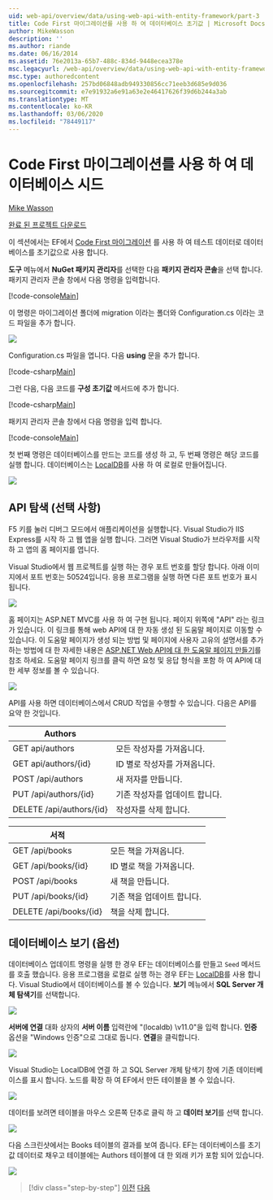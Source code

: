 ```yaml
---
uid: web-api/overview/data/using-web-api-with-entity-framework/part-3
title: Code First 마이그레이션를 사용 하 여 데이터베이스 초기값 | Microsoft Docs
author: MikeWasson
description: ''
ms.author: riande
ms.date: 06/16/2014
ms.assetid: 76e2013a-65b7-488c-834d-9448ecea378e
msc.legacyurl: /web-api/overview/data/using-web-api-with-entity-framework/part-3
msc.type: authoredcontent
ms.openlocfilehash: 257bd06848adb949330856cc71eeb3d685e9d036
ms.sourcegitcommit: e7e91932a6e91a63e2e46417626f39d6b244a3ab
ms.translationtype: MT
ms.contentlocale: ko-KR
ms.lasthandoff: 03/06/2020
ms.locfileid: "78449117"
---
```

# <a name="use-code-first-migrations-to-seed-the-database"></a>Code First 마이그레이션를 사용 하 여 데이터베이스 시드

[Mike Wasson](https://github.com/MikeWasson)

[완료 된 프로젝트 다운로드](https://github.com/MikeWasson/BookService)

이 섹션에서는 EF에서 [Code First 마이그레이션](https://msdn.microsoft.com/data/jj591621) 를 사용 하 여 테스트 데이터로 데이터베이스를 초기값으로 사용 합니다.

**도구** 메뉴에서 **NuGet 패키지 관리자**를 선택한 다음 **패키지 관리자 콘솔**을 선택 합니다. 패키지 관리자 콘솔 창에서 다음 명령을 입력합니다.

[!code-console[Main](part-3/samples/sample1.cmd)]

이 명령은 마이그레이션 폴더에 migration 이라는 폴더와 Configuration.cs 이라는 코드 파일을 추가 합니다.

![](part-3/_static/image1.png)

Configuration.cs 파일을 엽니다. 다음 **using** 문을 추가 합니다.

[!code-csharp[Main](part-3/samples/sample2.cs)]

그런 다음, 다음 코드를 **구성 초기값** 메서드에 추가 합니다.

[!code-csharp[Main](part-3/samples/sample3.cs)]

패키지 관리자 콘솔 창에서 다음 명령을 입력 합니다.

[!code-console[Main](part-3/samples/sample4.cmd)]

첫 번째 명령은 데이터베이스를 만드는 코드를 생성 하 고, 두 번째 명령은 해당 코드를 실행 합니다. 데이터베이스는 [LocalDB](https://msdn.microsoft.com/library/hh510202.aspx)를 사용 하 여 로컬로 만들어집니다.

![](part-3/_static/image2.png)

## <a name="explore-the-api-optional"></a>API 탐색 (선택 사항)

F5 키를 눌러 디버그 모드에서 애플리케이션을 실행합니다. Visual Studio가 IIS Express를 시작 하 고 웹 앱을 실행 합니다. 그러면 Visual Studio가 브라우저를 시작 하 고 앱의 홈 페이지를 엽니다.

Visual Studio에서 웹 프로젝트를 실행 하는 경우 포트 번호를 할당 합니다. 아래 이미지에서 포트 번호는 50524입니다. 응용 프로그램을 실행 하면 다른 포트 번호가 표시 됩니다.

![](part-3/_static/image3.png)

홈 페이지는 ASP.NET MVC를 사용 하 여 구현 됩니다. 페이지 위쪽에 "API" 라는 링크가 있습니다. 이 링크를 통해 web API에 대 한 자동 생성 된 도움말 페이지로 이동할 수 있습니다. 이 도움말 페이지가 생성 되는 방법 및 페이지에 사용자 고유의 설명서를 추가 하는 방법에 대 한 자세한 내용은 [ASP.NET Web API에 대 한 도움말 페이지 만들기](../../getting-started-with-aspnet-web-api/creating-api-help-pages.md)를 참조 하세요. 도움말 페이지 링크를 클릭 하면 요청 및 응답 형식을 포함 하 여 API에 대 한 세부 정보를 볼 수 있습니다.

![](part-3/_static/image4.png)

API를 사용 하면 데이터베이스에서 CRUD 작업을 수행할 수 있습니다. 다음은 API를 요약 한 것입니다.

| Authors |  |
| --- | -- |
| GET api/authors | 모든 작성자를 가져옵니다. |
| GET api/authors/{id} | ID 별로 작성자를 가져옵니다. |
| POST /api/authors | 새 저자를 만듭니다. |
| PUT /api/authors/{id} | 기존 작성자를 업데이트 합니다. |
| DELETE /api/authors/{id} | 작성자를 삭제 합니다. |

| 서적 |  |
| --- | -- |
| GET /api/books | 모든 책을 가져옵니다. |
| GET /api/books/{id} | ID 별로 책을 가져옵니다. |
| POST /api/books | 새 책을 만듭니다. |
| PUT /api/books/{id} | 기존 책을 업데이트 합니다. |
| DELETE /api/books/{id} | 책을 삭제 합니다. |

## <a name="view-the-database-optional"></a>데이터베이스 보기 (옵션)

데이터베이스 업데이트 명령을 실행 한 경우 EF는 데이터베이스를 만들고 `Seed` 메서드를 호출 했습니다. 응용 프로그램을 로컬로 실행 하는 경우 EF는 [LocalDB](https://blogs.msdn.com/b/sqlexpress/archive/2011/07/12/introducing-localdb-a-better-sql-express.aspx)를 사용 합니다. Visual Studio에서 데이터베이스를 볼 수 있습니다. **보기** 메뉴에서 **SQL Server 개체 탐색기**를 선택합니다.

![](part-3/_static/image5.png)

**서버에 연결** 대화 상자의 **서버 이름** 입력란에 "(localdb) \v11.0"을 입력 합니다. **인증** 옵션을 "Windows 인증"으로 그대로 둡니다. **연결**을 클릭합니다.

![](part-3/_static/image6.png)

Visual Studio는 LocalDB에 연결 하 고 SQL Server 개체 탐색기 창에 기존 데이터베이스를 표시 합니다. 노드를 확장 하 여 EF에서 만든 테이블을 볼 수 있습니다.

![](part-3/_static/image7.png)

데이터를 보려면 테이블을 마우스 오른쪽 단추로 클릭 하 고 **데이터 보기**를 선택 합니다.

![](part-3/_static/image8.png)

다음 스크린샷에서는 Books 테이블의 결과를 보여 줍니다. EF는 데이터베이스를 초기값 데이터로 채우고 테이블에는 Authors 테이블에 대 한 외래 키가 포함 되어 있습니다.

![](part-3/_static/image9.png)

> [!div class="step-by-step"]
> [이전](part-2.md)
> [다음](part-4.md)
